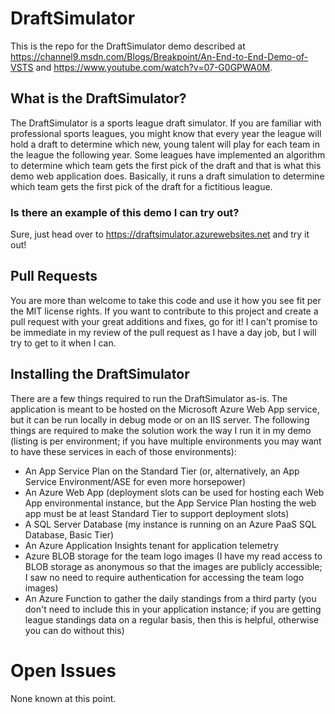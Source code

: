 # DraftSimulator
This is the repo for the DraftSimulator demo described at https://channel9.msdn.com/Blogs/Breakpoint/An-End-to-End-Demo-of-VSTS and https://www.youtube.com/watch?v=07-G0GPWA0M.

## What is the DraftSimulator?
The DraftSimulator is a sports league draft simulator.  If you are familiar with professional sports leagues, you might know that every year the league will hold a draft to determine which new, young talent will play for each team in the league the following year.  Some leagues have implemented an algorithm to determine which team gets the first pick of the draft and that is what this demo web application does.  Basically, it runs a draft simulation to determine which team gets the first pick of the draft for a fictitious league.

### Is there an example of this demo I can try out?
Sure, just head over to https://draftsimulator.azurewebsites.net and try it out!

## Pull Requests
You are more than welcome to take this code and use it how you see fit per the MIT license rights.  If you want to contribute to this project and create a pull request with your great additions and fixes, go for it!  I can't promise to be immediate in my review of the pull request as I have a day job, but I will try to get to it when I can.

## Installing the DraftSimulator
There are a few things required to run the DraftSimulator as-is.  The application is meant to be hosted on the Microsoft Azure Web App service, but it can be run locally in debug mode or on an IIS server.  The following things are required to make the solution work the way I run it in my demo (listing is per environment; if you have multiple environments you may want to have these services in each of those environments):
- An App Service Plan on the Standard Tier (or, alternatively, an App Service Environment/ASE for even more horsepower)
- An Azure Web App (deployment slots can be used for hosting each Web App environmental instance, but the App Service Plan hosting the web app must be at least Standard Tier to support deployment slots)
- A SQL Server Database (my instance is running on an Azure PaaS SQL Database, Basic Tier)
- An Azure Application Insights tenant for application telemetry
- Azure BLOB storage for the team logo images (I have my read access to BLOB storage as anonymous so that the images are publicly accessible; I saw no need to require authentication for accessing the team logo images)
- An Azure Function to gather the daily standings from a third party (you don't need to include this in your application instance; if you are getting league standings data on a regular basis, then this is helpful, otherwise you can do without this)

# Open Issues
None known at this point.
